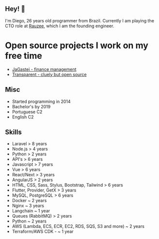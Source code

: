 ## Hey! 👋
I'm Diego, 26 years old programmer from Brazil. Currently I am playing the CTO role at [Rauzee](https://linkedin.com/company/90810020), which I am the founding engineer.

# Open source projects I work on my free time

- [JaGastei - finance management](https://github.com/jagastei/jagastei.com.br)
- [Transparent - cluely but open source](https://github.com/diego-lipinski-de-castro/transparent)

## Misc
- Started programming in 2014
- Bachelor's by 2019
- Portuguese C2
- English C2

## Skills
- Laravel > 8 years
- Node.js > 4 years
- Python > 2 years
- API's > 6 years
- Javascript > 7 years
- Vue > 6 years
- React/Next > 3 years
- AngularJS > 2 years
- HTML, CSS, Sass, Stylus, Bootstrap, Tailwind > 6 years
- Flutter, Provider, GetX > 3 years
- MySQL, PostgreSQL > 6 years
- Docker ~ 2 years
- Nginx ~ 3 years
- Langchain ~ 1 year
- Queues (RabbitMQ) > 2 years
- Python ~ 2 years
- AWS (Lambda, ECS, ECR, EC2, RDS, SQS, S3 and more)  ~ 2 years
- Terraform/AWS CDK - ~ 1 year
